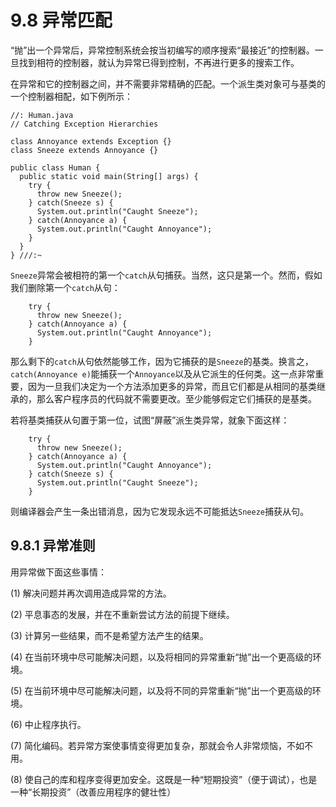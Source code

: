 # 9.8 异常匹配

“抛”出一个异常后，异常控制系统会按当初编写的顺序搜索“最接近”的控制器。一旦找到相符的控制器，就认为异常已得到控制，不再进行更多的搜索工作。

在异常和它的控制器之间，并不需要非常精确的匹配。一个派生类对象可与基类的一个控制器相配，如下例所示：

```text
//: Human.java
// Catching Exception Hierarchies

class Annoyance extends Exception {}
class Sneeze extends Annoyance {}

public class Human {
  public static void main(String[] args) {
    try {
      throw new Sneeze();
    } catch(Sneeze s) {
      System.out.println("Caught Sneeze");
    } catch(Annoyance a) {
      System.out.println("Caught Annoyance");
    }
  }
} ///:~
```

`Sneeze`异常会被相符的第一个`catch`从句捕获。当然，这只是第一个。然而，假如我们删除第一个`catch`从句：

```text
    try {
      throw new Sneeze();
    } catch(Annoyance a) {
      System.out.println("Caught Annoyance");
    }
```

那么剩下的`catch`从句依然能够工作，因为它捕获的是`Sneeze`的基类。换言之，`catch(Annoyance e)`能捕获一个`Annoyance`以及从它派生的任何类。这一点非常重要，因为一旦我们决定为一个方法添加更多的异常，而且它们都是从相同的基类继承的，那么客户程序员的代码就不需要更改。至少能够假定它们捕获的是基类。

若将基类捕获从句置于第一位，试图“屏蔽”派生类异常，就象下面这样：

```text
    try {
      throw new Sneeze();
    } catch(Annoyance a) {
      System.out.println("Caught Annoyance");
    } catch(Sneeze s) {
      System.out.println("Caught Sneeze");
    }
```

则编译器会产生一条出错消息，因为它发现永远不可能抵达`Sneeze`捕获从句。

## 9.8.1 异常准则

用异常做下面这些事情：

\(1\) 解决问题并再次调用造成异常的方法。

\(2\) 平息事态的发展，并在不重新尝试方法的前提下继续。

\(3\) 计算另一些结果，而不是希望方法产生的结果。

\(4\) 在当前环境中尽可能解决问题，以及将相同的异常重新“抛”出一个更高级的环境。

\(5\) 在当前环境中尽可能解决问题，以及将不同的异常重新“抛”出一个更高级的环境。

\(6\) 中止程序执行。

\(7\) 简化编码。若异常方案使事情变得更加复杂，那就会令人非常烦恼，不如不用。

\(8\) 使自己的库和程序变得更加安全。这既是一种“短期投资”（便于调试），也是一种“长期投资”（改善应用程序的健壮性）

